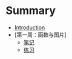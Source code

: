 # Summary

* [Introduction](README.md)
* [第一周：函数与图片]
    * [笔记](chapter1/notes.md)
    * [练习](chapter1/homework.md)

